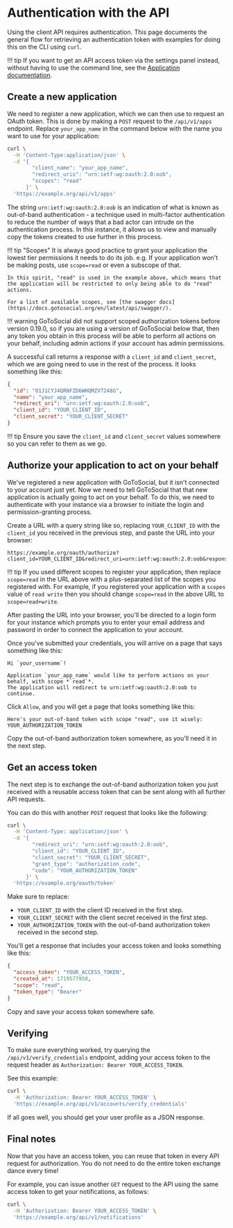 # Authentication with the API

Using the client API requires authentication. This page documents the general flow for retrieving an authentication token with examples for doing this on the CLI using `curl`.

!!! tip
    If you want to get an API access token via the settings panel instead, without having to use the command line, see the [Application documentation](https://docs.gotosocial.org/en/latest/user_guide/settings/#applications).

## Create a new application

We need to register a new application, which we can then use to request an OAuth token. This is done by making a `POST` request to the `/api/v1/apps` endpoint. Replace `your_app_name` in the command below with the name you want to use for your application:

```bash
curl \
  -H 'Content-Type:application/json' \
  -d '{
        "client_name": "your_app_name",
        "redirect_uris": "urn:ietf:wg:oauth:2.0:oob",
        "scopes": "read"
      }' \
  'https://example.org/api/v1/apps'
```

The string `urn:ietf:wg:oauth:2.0:oob` is an indication of what is known as out-of-band authentication - a technique used in multi-factor authentication to reduce the number of ways that a bad actor can intrude on the authentication process. In this instance, it allows us to view and manually copy the tokens created to use further in this process.

!!! tip "Scopes"
    It is always good practice to grant your application the lowest tier permissions it needs to do its job. e.g. If your application won't be making posts, use `scope=read` or even a subscope of that.
    
    In this spirit, "read" is used in the example above, which means that the application will be restricted to only being able to do "read" actions.
    
    For a list of available scopes, see [the swagger docs](https://docs.gotosocial.org/en/latest/api/swagger/).

!!! warning
    GoToSocial did not support scoped authorization tokens before version 0.19.0, so if you are using a version of GoToSocial below that, then any token you obtain in this process will be able to perform all actions on your behalf, including admin actions if your account has admin permissions.

A successful call returns a response with a `client_id` and `client_secret`, which we are going need to use in the rest of the process. It looks something like this:

```json
{
  "id": "01J1CYJ4QRNFZD6WHQMZV7248G",
  "name": "your_app_name",
  "redirect_uri": "urn:ietf:wg:oauth:2.0:oob",
  "client_id": "YOUR_CLIENT_ID",
  "client_secret": "YOUR_CLIENT_SECRET"
}
```

!!! tip
    Ensure you save the `client_id` and `client_secret` values somewhere so you can refer to them as we go.

## Authorize your application to act on your behalf

We've registered a new application with GoToSocial, but it isn't connected to your account just yet. Now we need to tell GoToSocial that that new application is actually going to act on your behalf. To do this, we need to authenticate with your instance via a browser to initiate the login and permission-granting process.

Create a URL with a query string like so, replacing `YOUR_CLIENT_ID` with the `client_id` you received in the previous step, and paste the URL into your browser:

```text
https://example.org/oauth/authorize?client_id=YOUR_CLIENT_ID&redirect_uri=urn:ietf:wg:oauth:2.0:oob&response_type=code&scope=read
```

!!! tip
    If you used different scopes to register your application, then replace `scope=read` in the URL above with a plus-separated list of the scopes you registered with. For example, if you registered your application with a `scopes` value of `read write` then you should change `scope=read` in the above URL to `scope=read+write`. 

After pasting the URL into your browser, you'll be directed to a login form for your instance which prompts you to enter your email address and password in order to connect the application to your account.

Once you've submitted your credentials, you will arrive on a page that says something like this:

```
Hi `your_username`!

Application `your_app_name` would like to perform actions on your behalf, with scope *`read`*.
The application will redirect to urn:ietf:wg:oauth:2.0:oob to continue.
```

Click `Allow`, and you will get a page that looks something like this:

```text
Here's your out-of-band token with scope "read", use it wisely:
YOUR_AUTHORIZATION_TOKEN
```

Copy the out-of-band authorization token somewhere, as you'll need it in the next step.

## Get an access token

The next step is to exchange the out-of-band authorization token you just received with a reusable access token that can be sent along with all further API requests.

You can do this with another `POST` request that looks like the following:

```bash
curl \
  -H 'Content-Type: application/json' \
  -d '{
        "redirect_uri": "urn:ietf:wg:oauth:2.0:oob",
        "client_id": "YOUR_CLIENT_ID",
        "client_secret": "YOUR_CLIENT_SECRET",
        "grant_type": "authorization_code",
        "code": "YOUR_AUTHORIZATION_TOKEN"
      }' \
  'https://example.org/oauth/token'
```

Make sure to replace:

- `YOUR_CLIENT_ID` with the client ID received in the first step.
- `YOUR_CLIENT_SECRET` with the client secret received in the first step.
- `YOUR_AUTHORIZATION_TOKEN` with the out-of-band authorization token received in the second step.

You'll get a response that includes your access token and looks something like this:

```json
{
  "access_token": "YOUR_ACCESS_TOKEN",
  "created_at": 1719577950,
  "scope": "read",
  "token_type": "Bearer"
}
```

Copy and save your access token somewhere safe.

## Verifying

To make sure everything worked, try querying the `/api/v1/verify_credentials` endpoint, adding your access token to the request header as `Authorization: Bearer YOUR_ACCESS_TOKEN`.

See this example:

```bash
curl \
  -H 'Authorization: Bearer YOUR_ACCESS_TOKEN' \
  'https://example.org/api/v1/accounts/verify_credentials'
```
If all goes well, you should get your user profile as a JSON response.

## Final notes

Now that you have an access token, you can reuse that token in every API request for authorization. You do not need to do the entire token exchange dance every time!

For example, you can issue another `GET` request to the API using the same access token to get your notifications, as follows:

```bash
curl \
  -H 'Authorization: Bearer YOUR_ACCESS_TOKEN' \
  'https://example.org/api/v1/notifications'
```
